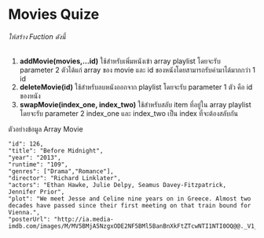 # Movies Quize

###### ให้สร้าง Fuction ดังนี้

1. **addMovie(movies,...id)**
   ใช้สำหรับเพิ่มหนังเข้า array playlist โดยจะรับ parameter 2 ตัวได้แก่ array ของ movie และ id ของหนังโดยสามารถรับค่ามาได้มากกว่า 1 id
2. **deleteMovie(id)**
   ใช้สำหรับลบหนังออกจาก playlist โดยจะรับ parameter 1 ตัว คือ id ของหนัง
3. **swapMovie(index_one, index_two)**
   ใช้สำหรับสลับ item ที่อยู่ใน array playlist โดยจะรับ parameter 2 index_one และ index_two เป็น index ที่จะต้องสลับกัน


ตัวอย่างข้อมูล Array Movie

```
"id": 126,
"title": "Before Midnight",
"year": "2013",
"runtime": "109",
"genres": ["Drama","Romance"],
"director": "Richard Linklater",
"actors": "Ethan Hawke, Julie Delpy, Seamus Davey-Fitzpatrick, Jennifer Prior",
"plot": "We meet Jesse and Celine nine years on in Greece. Almost two decades have passed since their first meeting on that train bound for Vienna.",
"posterUrl": "http://ia.media-imdb.com/images/M/MV5BMjA5NzgxODE2NF5BMl5BanBnXkFtZTcwNTI1NTI0OQ@@._V1_SX300.jpg"
```